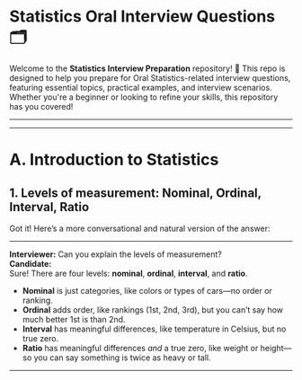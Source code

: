 # **Statistics Oral Interview Questions** 🗂️

Welcome to the **Statistics Interview Preparation** repository! 🎉 This repo is designed to help you prepare for Oral Statistics-related interview questions, featuring essential topics, practical examples, and interview scenarios. Whether you're a beginner or looking to refine your skills, this repository has you covered!


------------
-------------

# A. Introduction to Statistics

## 1. Levels of measurement: Nominal, Ordinal, Interval, Ratio

Got it! Here’s a more conversational and natural version of the answer:

---

**Interviewer:** Can you explain the levels of measurement?  
**Candidate:**  
Sure! There are four levels: **nominal**, **ordinal**, **interval**, and **ratio**.  

- **Nominal** is just categories, like colors or types of cars—no order or ranking.  
- **Ordinal** adds order, like rankings (1st, 2nd, 3rd), but you can’t say how much better 1st is than 2nd.  
- **Interval** has meaningful differences, like temperature in Celsius, but no true zero.  
- **Ratio** has meaningful differences *and* a true zero, like weight or height—so you can say something is twice as heavy or tall.  

---

